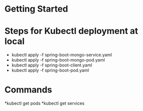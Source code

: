 # Getting Started

# Steps for Kubectl deployment at local
* kubectl apply -f spring-boot-mongo-service.yaml
* kubectl apply -f spring-boot-mongo-pod.yaml
* kubectl apply -f spring-boot-client.yaml
* kubectl apply -f spring-boot-pod.yaml

# Commands
*kubectl get pods
*kubectl get services

